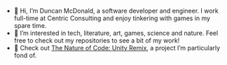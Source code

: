 - 👋 Hi, I’m Duncan McDonald, a software developer and engineer. I work full-time at Centric Consulting and enjoy tinkering with games in my spare time.
- 👀 I’m interested in tech, literature, art, games, science and nature. Feel free to check out my repositories to see a bit of my work!
- 🐉 Check out [The Nature of Code: Unity Remix](http://natureofcodeunity.com/index.html), a project I’m particularly fond of.
